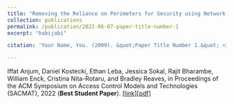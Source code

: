 ```yaml
---
title: "Removing the Reliance on Perimeters for Security using Network Views"
collection: publications
permalink: /publication/2022-06-07-paper-title-number-1
excerpt: "habijabi"

citation: 'Your Name, You. (2009). &quot;Paper Title Number 1.&quot; <i>Journal 1</i>. 1(1).'

---
```

Iffat Anjum, Daniel Kostecki, Ethan Leba, Jessica Sokal, Rajit Bharambe, William Enck, Cristina Nita-Rotaru, and Bradley Reaves, in Proceedings of the ACM Symposium on Access Control Models and Technologies (SACMAT), 2022 (**Best  Student Paper**). [[link]](https://dl.acm.org/doi/10.1145/3532105.3535029)[[pdf]](http://ianjum.github.io/files/1.pdf)
